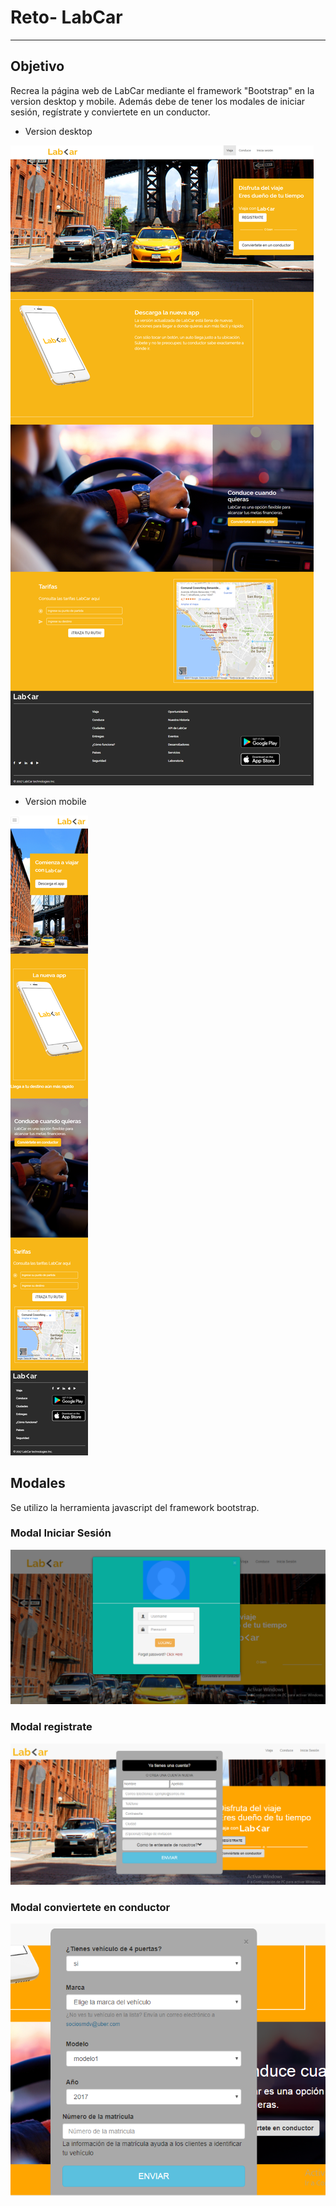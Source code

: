 # Reto- LabCar
***

## Objetivo
Recrea la página web de LabCar mediante el framework "Bootstrap" en la version desktop y mobile. 
Además debe de tener los modales de iniciar sesión, regístrate y conviertete en un conductor.

* Version desktop

![modelo desktop](assets/images/web-labcar.png)

* Version mobile

![modelo mobile](assets/images/mobile-labcar.png)



## Modales
Se utilizo la herramienta javascript del framework bootstrap.

### Modal Iniciar Sesión



![modal iniciar-sesión](assets/images/modal-01.png)




### Modal registrate



![modal registrate](assets/images/modal-02.png)




### Modal conviertete en conductor


![modal conductor](assets/images/modal-03.png)

